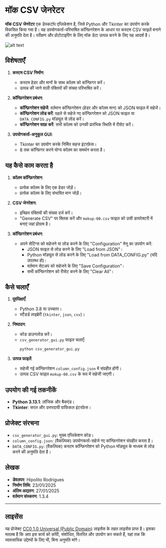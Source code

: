 # मॉक CSV जेनरेटर

**मॉक CSV जेनरेटर** एक डेस्कटॉप एप्लिकेशन है, जिसे Python और Tkinter का उपयोग करके विकसित किया गया है। यह उपयोगकर्ता-परिभाषित कॉन्फ़िगरेशन के आधार पर कस्टम CSV फाइलें बनाने की अनुमति देता है। परीक्षण और प्रोटोटाइपिंग के लिए मॉक डेटा उत्पन्न करने के लिए यह आदर्श है।

![alt text]()

## विशेषताएँ

1. **कस्टम CSV निर्माण**:
   - कस्टम हेडर और मानों के साथ कॉलम को कॉन्फ़िगर करें।
   - उत्पन्न की जाने वाली पंक्तियों की संख्या परिभाषित करें।

2. **कॉन्फ़िगरेशन प्रबंधन**:
   - **कॉन्फ़िगरेशन सहेजें**: वर्तमान कॉन्फ़िगरेशन (हेडर और कॉलम मान) को JSON फाइल में सहेजें।
   - **कॉन्फ़िगरेशन लोड करें**: पहले से सहेजे गए कॉन्फ़िगरेशन को JSON फाइल या `DATA_CONFIG.py` मॉड्यूल से लोड करें।
   - **कॉन्फ़िगरेशन साफ़ करें**: सभी कॉलम को उनकी प्रारंभिक स्थिति में रीसेट करें।

3. **उपयोगकर्ता-अनुकूल GUI**:
   - Tkinter का उपयोग करके निर्मित सहज इंटरफ़ेस।
   - 8 तक कॉन्फ़िगर करने योग्य कॉलम का समर्थन करता है।

## यह कैसे काम करता है

1. **कॉलम कॉन्फ़िगरेशन**:
   - प्रत्येक कॉलम के लिए एक हेडर जोड़ें।
   - प्रत्येक कॉलम के लिए संभावित मान जोड़ें।

2. **CSV जेनरेशन**:
   - इच्छित पंक्तियों की संख्या दर्ज करें।
   - "Generate CSV" पर क्लिक करें और `mokup-00.csv` फाइल को उसी डायरेक्टरी में बनाएं जहां प्रोग्राम है।

3. **कॉन्फ़िगरेशन प्रबंधन**:
   - अपने सेटिंग्स को सहेजने या लोड करने के लिए "Configuration" मेनू का उपयोग करें:
     - JSON फाइल से लोड करने के लिए "Load from JSON"।
     - Python मॉड्यूल से लोड करने के लिए "Load from DATA_CONFIG.py" (यदि उपलब्ध हो)।
     - वर्तमान सेटअप को सहेजने के लिए "Save Configuration"।
     - सभी कॉन्फ़िगरेशन को रीसेट करने के लिए "Clear All"।

## कैसे चलाएँ

1. **पूर्वापेक्षाएँ**:
   - Python 3.8 या उच्चतर।
   - स्टैंडर्ड लाइब्रेरी (`tkinter`, `json`, `csv`)।

2. **निष्पादन**:
   - कोड डाउनलोड करें।
   - `csv_generator_gui.py` फाइल चलाएँ:
     ```bash
     python csv_generator_gui.py
     ```

3. **उत्पन्न फाइलें**:
   - सहेजी गई कॉन्फ़िगरेशन `column_config.json` में संग्रहीत होंगी।
   - उत्पन्न CSV फाइल `mokup-00.csv` के रूप में सहेजी जाएगी।

## उपयोग की गई तकनीकें

- **Python 3.13.1**: लॉजिक और बैकएंड।
- **Tkinter**: सरल और उत्तरदायी ग्राफिकल इंटरफ़ेस।

## प्रोजेक्ट संरचना

- `csv_generator_gui.py`: मुख्य एप्लिकेशन कोड।
- `column_config.json`: (वैकल्पिक) उपयोगकर्ता-सहेजे गए कॉन्फ़िगरेशन संग्रहीत करता है।
- `DATA_CONFIG.py`: (वैकल्पिक) कस्टम कॉन्फ़िगरेशन को Python मॉड्यूल के माध्यम से लोड करने की अनुमति देता है।

## लेखक

- **डेवलपर**: Hipolito Rodrigues  
- **निर्माण तिथि**: 23/01/2025  
- **अंतिम अद्यतन**: 27/01/2025  
- **वर्तमान संस्करण**: 1.3.4  

---

## लाइसेंस

यह प्रोजेक्ट [CC0 1.0 Universal (Public Domain)](https://creativecommons.org/publicdomain/zero/1.0/) लाइसेंस के तहत लाइसेंस प्राप्त है। इसका मतलब है कि आप इस कार्य को कॉपी, संशोधित, वितरित और उपयोग कर सकते हैं, यहां तक कि व्यावसायिक उद्देश्यों के लिए भी, बिना अनुमति मांगे।
